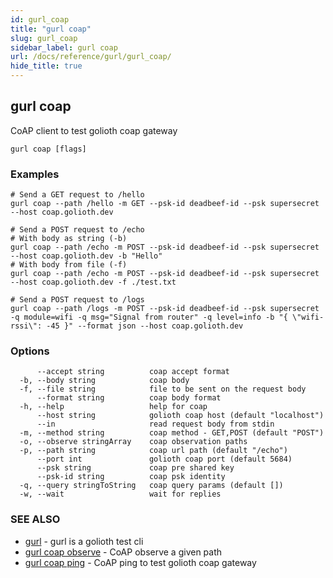 ```yaml
---
id: gurl_coap
title: "gurl coap"
slug: gurl_coap
sidebar_label: gurl coap
url: /docs/reference/gurl/gurl_coap/
hide_title: true
---
```

## gurl coap

CoAP client to test golioth coap gateway

```
gurl coap [flags]
```

### Examples

```
# Send a GET request to /hello
gurl coap --path /hello -m GET --psk-id deadbeef-id --psk supersecret --host coap.golioth.dev

# Send a POST request to /echo
# With body as string (-b)
gurl coap --path /echo -m POST --psk-id deadbeef-id --psk supersecret --host coap.golioth.dev -b "Hello"
# With body from file (-f)
gurl coap --path /echo -m POST --psk-id deadbeef-id --psk supersecret --host coap.golioth.dev -f ./test.txt

# Send a POST request to /logs
gurl coap --path /logs -m POST --psk-id deadbeef-id --psk supersecret -q module=wifi -q msg="Signal from router" -q level=info -b "{ \"wifi-rssi\": -45 }" --format json --host coap.golioth.dev
```

### Options

```
      --accept string          coap accept format
  -b, --body string            coap body
  -f, --file string            file to be sent on the request body
      --format string          coap body format
  -h, --help                   help for coap
      --host string            golioth coap host (default "localhost")
      --in                     read request body from stdin
  -m, --method string          coap method - GET,POST (default "POST")
  -o, --observe stringArray    coap observation paths
  -p, --path string            coap url path (default "/echo")
      --port int               golioth coap port (default 5684)
      --psk string             coap pre shared key
      --psk-id string          coap psk identity
  -q, --query stringToString   coap query params (default [])
  -w, --wait                   wait for replies
```

### SEE ALSO

* [gurl](/docs/reference/gurl/gurl/)	 - gurl is a golioth test cli
* [gurl coap observe](/docs/reference/gurl/gurl_coap_observe/)	 - CoAP observe a given path
* [gurl coap ping](/docs/reference/gurl/gurl_coap_ping/)	 - CoAP ping to test golioth coap gateway

